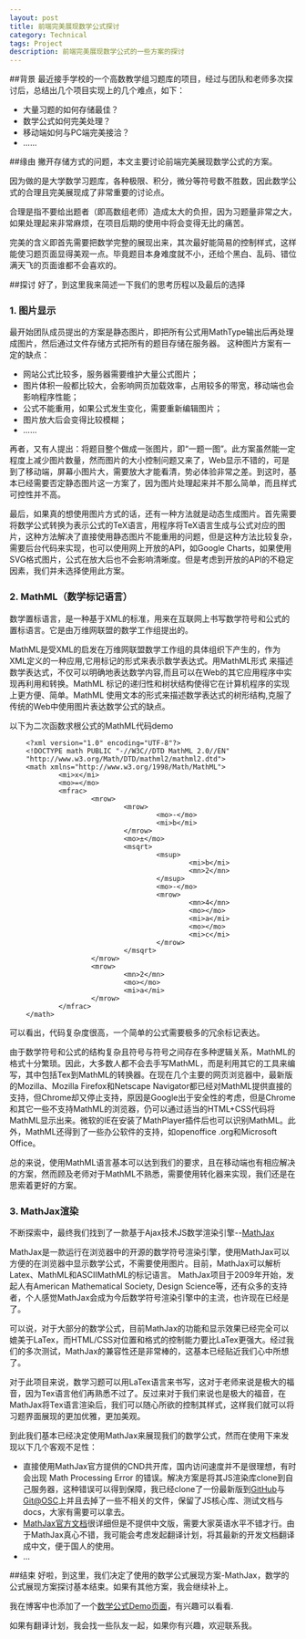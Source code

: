 ```yaml
---
layout: post
title: 前端完美展现数学公式探讨
category: Technical
tags: Project
description: 前端完美展现数学公式的一些方案的探讨
---
```

##背景
最近接手学校的一个高数教学组习题库的项目，经过与团队和老师多次探讨后，总结出几个项目实现上的几个难点，如下：

*  大量习题的如何存储最佳？
*  数学公式如何完美处理？
*  移动端如何与PC端完美接洽？
*  ......

##缘由
撇开存储方式的问题，本文主要讨论前端完美展现数学公式的方案。

因为做的是大学数学习题库，各种极限、积分，微分等符号数不胜数，因此数学公式的合理且完美展现成了非常重要的讨论点。

合理是指不要给出题者（即高数组老师）造成太大的负担，因为习题量非常之大，如果处理起来非常麻烦，在项目后期的使用中将会变得无比的痛苦。

完美的含义即首先需要把数学完整的展现出来，其次最好能简易的控制样式，这样能使习题页面显得美观一点。毕竟题目本身难度就不小，还给个黑白、乱码、错位满天飞的页面谁都不会喜欢的。

##探讨
好了，到这里我来简述一下我们的思考历程以及最后的选择

### 1. 图片显示
最开始团队成员提出的方案是静态图片，即把所有公式用MathType输出后再处理成图片，然后通过文件存储方式把所有的题目存储在服务器。
这种图片方案有一定的缺点：

*  网站公式比较多，服务器需要维护大量公式图片；
*  图片体积一般都比较大，会影响网页加载效率，占用较多的带宽，移动端也会影响程序性能；
*  公式不能重用，如果公式发生变化，需要重新编辑图片；
*  图片放大后会变得比较模糊；
*  ......

再者，又有人提出：将题目整个做成一张图片，即“一题一图”。此方案虽然能一定程度上减少图片数量，然而图片的大小控制问题又来了，Web显示不错的，可是到了移动端，屏幕小图片大，需要放大才能看清，势必体验非常之差。到这时，基本已经需要否定静态图片这一方案了，因为图片处理起来并不那么简单，而且样式可控性并不高。

最后，如果真的想使用图片方式的话，还有一种方法就是动态生成图片。首先需要将数学公式转换为表示公式的TeX语言，用程序将TeX语言生成与公式对应的图片，这种方法解决了直接使用静态图片不能重用的问题，但是这种方法比较复杂，需要后台代码来实现，也可以使用网上开放的API，如Google Charts，如果使用SVG格式图片，公式在放大后也不会影响清晰度。但是考虑到开放的API的不稳定因素，我们并未选择使用此方案。

### 2. MathML（数学标记语言）

数学置标语言，是一种基于XML的标准，用来在互联网上书写数学符号和公式的置标语言。它是由万维网联盟的数学工作组提出的。

MathML是受XML的启发在万维网联盟数学工作组的具体组织下产生的，作为XML定义的一种应用,它用标记的形式来表示数学表达式。用MathML形式 来描述数学表达式，不仅可以明确地表达数学内容,而且可以在Web的其它应用程序中实现再利用和转换。MathML 标记的递归性和树状结构使得它在计算机程序的实现上更方便、简单。MathML 使用文本的形式来描述数学表达式的树形结构,克服了传统的Web中使用图片表达数学公式的缺点。

以下为二次函数求根公式的MathML代码demo

        <?xml version="1.0" encoding="UTF-8"?>
        <!DOCTYPE math PUBLIC "-//W3C//DTD MathML 2.0//EN" 
        "http://www.w3.org/Math/DTD/mathml2/mathml2.dtd">
        <math xmlns="http://www.w3.org/1998/Math/MathML">
                <mi>x</mi>
                <mo>=</mo>
                <mfrac>
                        <mrow>
                                <mrow>
                                        <mo>-</mo>
                                        <mi>b</mi>
                                </mrow>
                                <mo>±</mo>
                                <msqrt>
                                        <msup>
                                                <mi>b</mi>
                                                <mn>2</mn>
                                        </msup>
                                        <mo>-</mo>
                                        <mrow>
                                                <mn>4</mn>
                                                <mo>⁢</mo>
                                                <mi>a</mi>
                                                <mo>⁢</mo>
                                                <mi>c</mi>
                                        </mrow>
                                </msqrt>
                        </mrow>
                        <mrow>
                                <mn>2</mn>
                                <mo>⁢</mo>
                                <mi>a</mi>
                        </mrow>
                </mfrac>
        </math>

可以看出，代码复杂度很高，一个简单的公式需要极多的冗余标记表达。

由于数学符号和公式的结构复杂且符号与符号之间存在多种逻辑关系，MathML的格式十分繁琐。因此，大多数人都不会去手写MathML，而是利用其它的工具来编写，其中包括Tex到MathML的转换器。在现在几个主要的网页浏览器中，最新版的Mozilla、Mozilla Firefox和Netscape Navigator都已经对MathML提供直接的支持，但Chrome却又停止支持，原因是Google出于安全性的考虑，但是Chrome和其它一些不支持MathML的浏览器，仍可以通过适当的HTML+CSS代码将MathML显示出来。微软的IE在安装了MathPlayer插件后也可以识别MathML。此外，MathML还得到了一些办公软件的支持，如openoffice .org和Microsoft Office。

总的来说，使用MathML语言基本可以达到我们的要求，且在移动端也有相应解决的方案，然而顾及老师对于MathML不熟悉，需要使用转化器来实现，我们还是在思索着更好的方案。

### 3. MathJax渲染
不断探索中，最终我们找到了一款基于Ajax技术JS数学渲染引擎--[MathJax](http://www.mathjax.org/)

MathJax是一款运行在浏览器中的开源的数学符号渲染引擎，使用MathJax可以方便的在浏览器中显示数学公式，不需要使用图片。目前，MathJax可以解析Latex、MathML和ASCIIMathML的标记语言。 MathJax项目于2009年开始，发起人有American Mathematical Society, Design Science等，还有众多的支持者，个人感觉MathJax会成为今后数学符号渲染引擎中的主流，也许现在已经是了。

可以说，对于大部分的数学公式，目前MathJax的功能和显示效果已经完全可以媲美于LaTex，而HTML/CSS对位置和格式的控制能力要比LaTex更强大。经过我们的多次测试，MathJax的兼容性还是非常棒的，这基本已经贴近我们心中所想了。

对于此项目来说，数学习题可以用LaTex语言来书写，这对于老师来说是极大的福音，因为Tex语言他们再熟悉不过了。反过来对于我们来说也是极大的福音，在MathJax将Tex语言渲染后，我们可以随心所欲的控制其样式，这样我们就可以将习题界面展现的更加优雅，更加美观。

到此我们基本已经决定使用MathJax来展现我们的数学公式，然而在使用下来发现以下几个客观不足性：

*  直接使用MathJax官方提供的CND共开库，国内访问速度并不是很理想，有时会出现 Math Processing Error 的错误。解决方案是将其JS渲染库clone到自己服务器，这种错误可以得到保障，我已经clone了一份最新版到[GitHub](https://github.com/Aurthur-LK/MathJax_Aurthur)与[Git@OSC](http://git.oschina.net/aurthurlk/MathJax_Aurthur)上并且去掉了一些不相关的文件，保留了JS核心库、测试文档与docs，大家有需要可以拿去。
*  [MathJax官方文档](http://docs.mathjax.org/en/latest/start.html)很详细但是不提供中文版，需要大家英语水平不错才行。由于MathJax真心不错，我可能会考虑发起翻译计划，将其最新的开发文档翻译成中文，便于国人的使用。
*  ...

##结束
好啦，到这里，我们决定了使用的数学公式展现方案-MathJax，数学的公式展现方案探讨基本结束。如果有其他方案，我会继续补上。

我在博客中也添加了一个[数学公式Demo页面](http://blog.gitos.cn/2015/05/10/Mathematical-formula-demo.html)，有兴趣可以看看.

如果有翻译计划，我会找一些队友一起，如果你有兴趣，欢迎联系我。